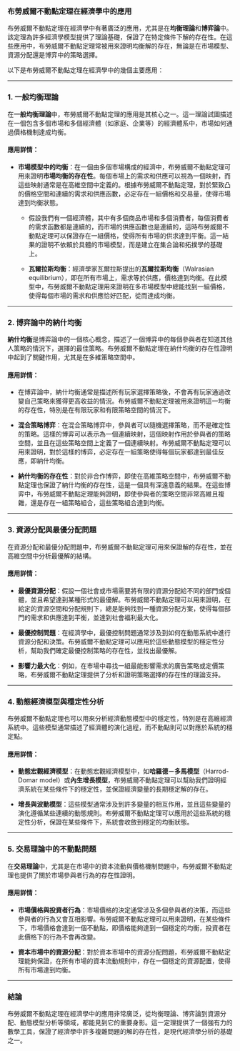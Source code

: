 ### **布勞威爾不動點定理在經濟學中的應用**

布勞威爾不動點定理在經濟學中有著廣泛的應用，尤其是在**均衡理論**和**博弈論**中。該定理為許多經濟學模型提供了理論基礎，保證了在特定條件下解的存在性。在這些應用中，布勞威爾不動點定理常被用來證明均衡解的存在，無論是在市場模型、資源分配還是博弈中的策略選擇。

以下是布勞威爾不動點定理在經濟學中的幾個主要應用：

---

### **1. 一般均衡理論**

在**一般均衡理論**中，布勞威爾不動點定理的應用是其核心之一。這一理論試圖描述在一個包含多個市場和多個經濟體（如家庭、企業等）的經濟體系中，市場如何通過價格機制達成均衡。

#### **應用詳情**：
- **市場模型中的均衡**：在一個由多個市場構成的經濟中，布勞威爾不動點定理可用來證明**市場均衡的存在性**。每個市場上的需求和供應可以視為一個映射，而這些映射通常是在高維空間中定義的。根據布勞威爾不動點定理，對於緊致凸的價格空間和連續的需求和供應函數，必定存在一組價格和交易量，使得市場達到均衡狀態。
  
  - 假設我們有一個經濟體，其中有多個商品市場和多個消費者，每個消費者的需求函數都是連續的，而市場的供應函數也是連續的，這時布勞威爾不動點定理可以保證存在一組價格，使得所有市場的供求達到平衡。這一結果的證明不依賴於具體的市場模型，而是建立在集合論和拓撲學的基礎上。

  - **瓦爾拉斯均衡**：經濟學家瓦爾拉斯提出的**瓦爾拉斯均衡**（Walrasian equilibrium），即在所有市場上，需求等於供應，價格達到均衡。在此模型中，布勞威爾不動點定理用來證明在多市場模型中總能找到一組價格，使得每個市場的需求和供應恰好匹配，從而達成均衡。

---

### **2. 博弈論中的納什均衡**

**納什均衡**是博弈論中的一個核心概念，描述了一個博弈中的每個參與者在知道其他人策略的情況下，選擇的最佳策略。布勞威爾不動點定理在納什均衡的存在性證明中起到了關鍵作用，尤其是在多維策略空間中。

#### **應用詳情**：
- 在博弈論中，納什均衡通常是描述所有玩家選擇策略後，不會再有玩家通過改變自己策略來獲得更高收益的情況。布勞威爾不動點定理被用來證明這一均衡的存在性，特別是在有限玩家和有限策略空間的情況下。

- **混合策略博弈**：在混合策略博弈中，參與者可以隨機選擇策略，而不是確定性的策略。這樣的博弈可以表示為一個連續映射，這個映射作用於參與者的策略空間，並且在這些策略空間上定義了一個連續映射。布勞威爾不動點定理可以用來證明，對於這樣的博弈，必定存在一組策略使得每個玩家都達到最佳反應，即納什均衡。

- **納什均衡的存在性**：對於非合作博弈，即使在高維策略空間中，布勞威爾不動點定理也保證了納什均衡的存在性，這是一個具有深遠意義的結果。在這些博弈中，布勞威爾不動點定理能夠證明，即使參與者的策略空間非常高維且複雜，還是存在一組策略組合，這些策略組合達到均衡。

---

### **3. 資源分配與最優分配問題**

在資源分配和最優分配問題中，布勞威爾不動點定理可用來保證解的存在性，並在高維空間中分析最優解的結構。

#### **應用詳情**：
- **最優資源分配**：假設一個社會或市場需要將有限的資源分配給不同的部門或個體，並且希望達到某種形式的最優解。布勞威爾不動點定理可以用來證明，在給定的資源空間和分配規則下，總是能夠找到一種資源分配方案，使得每個部門的需求和供應達到平衡，並達到社會福利最大化。

- **最優控制問題**：在經濟學中，最優控制問題通常涉及到如何在動態系統中進行資源分配和決策。布勞威爾不動點定理可以應用於這些動態模型的穩定性分析，幫助我們確定最優控制策略的存在性，並找出最優解。

- **影響力最大化**：例如，在市場中尋找一組最能影響需求的廣告策略或定價策略，布勞威爾不動點定理提供了分析和證明策略選擇的存在性的理論支持。

---

### **4. 動態經濟模型與穩定性分析**

布勞威爾不動點定理也可以用來分析經濟動態模型中的穩定性，特別是在高維經濟系統中。這些模型通常描述了經濟體的演化過程，而不動點則可以對應於系統的穩定點。

#### **應用詳情**：
- **動態宏觀經濟模型**：在動態宏觀經濟模型中，如**哈羅德－多馬模型**（Harrod-Domar model）或**內生增長模型**，布勞威爾不動點定理可以幫助我們證明經濟系統在某些條件下的穩定性，並保證經濟變量的長期穩定解的存在。

- **增長與波動模型**：這些模型通常涉及到許多變量的相互作用，並且這些變量的演化遵循某些連續的動態規則。布勞威爾不動點定理可以應用於這些系統的穩定性分析，保證在某些條件下，系統會收斂到穩定的均衡狀態。

---

### **5. 交易理論中的不動點問題**

在**交易理論**中，尤其是在市場中的資本流動與價格機制問題中，布勞威爾不動點定理也提供了關於市場參與者行為的存在性證明。

#### **應用詳情**：
- **市場價格與投資者行為**：市場價格的決定通常涉及多個參與者的決策，而這些參與者的行為又會互相影響。布勞威爾不動點定理可以用來證明，在某些條件下，市場價格會達到一個不動點，即價格能夠達到一個穩定的均衡，投資者在此價格下的行為不會再改變。

- **資本市場中的資源分配**：對於資本市場中的資源分配問題，布勞威爾不動點定理能夠保證，在所有市場的資本流動規則中，存在一個穩定的資源配置，使得所有市場達到均衡。

---

### **結論**

布勞威爾不動點定理在經濟學中的應用非常廣泛，從均衡理論、博弈論到資源分配、動態模型分析等領域，都能見到它的重要身影。這一定理提供了一個強有力的數學工具，保證了經濟學中許多複雜問題的解的存在性，是現代經濟學分析的基礎之一。